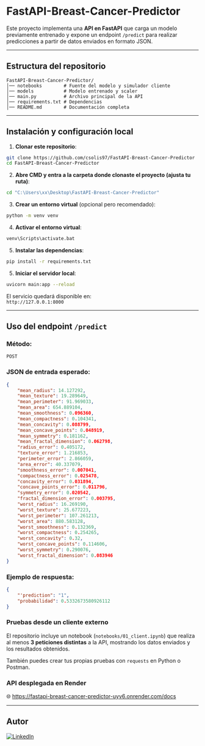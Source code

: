 # FastAPI-Breast-Cancer-Predictor

Este proyecto implementa una **API en FastAPI** que carga un modelo previamente entrenado y expone un endpoint `/predict` para realizar predicciones a partir de datos enviados en formato JSON.

---
## Estructura del repositorio

```
FastAPI-Breast-Cancer-Predictor/
│── notebooks        # Fuente del modelo y simulador cliente
│── models           # Modelo entrenado y scaler
│── main.py          # Archivo principal de la API
│── requirements.txt # Dependencias
│── README.md        # Documentación completa
```
---
## Instalación y configuración local

1. **Clonar este repositorio**:

```bash
git clone https://github.com/csolis97/FastAPI-Breast-Cancer-Predictor
cd FastAPI-Breast-Cancer-Predictor
```
2. **Abre CMD y entra a la carpeta donde clonaste el  proyecto (ajusta tu ruta)**:

```bash
cd "C:\Users\xx\Desktop\FastAPI-Breast-Cancer-Predictor"
```
3. **Crear un entorno virtual** (opcional pero recomendado):

```bash
python -m venv venv
```
4. **Activar el entorno virtual**:

```bash
venv\Scripts\activate.bat
```
5. **Instalar las dependencias**:

```bash
pip install -r requirements.txt
```
5. **Iniciar el servidor local**:

```bash
uvicorn main:app --reload
```
El servicio quedará disponible en:\
`http://127.0.0.1:8000`

---

## Uso del endpoint `/predict`

### **Método:**

`POST`

### **JSON de entrada esperado**:

```json
{
    "mean_radius": 14.127292,
    "mean_texture": 19.289649,
    "mean_perimeter": 91.969033,
    "mean_area": 654.889104,
    "mean_smoothness": 0.096360,
    "mean_compactness": 0.104341,
    "mean_concavity": 0.088799,
    "mean_concave_points": 0.048919,
    "mean_symmetry": 0.181162,
    "mean_fractal_dimension": 0.062798,
    "radius_error": 0.405172,
    "texture_error": 1.216853,
    "perimeter_error": 2.866059,
    "area_error": 40.337079,
    "smoothness_error": 0.007041,
    "compactness_error": 0.025478,
    "concavity_error": 0.031894,
    "concave_points_error": 0.011796,
    "symmetry_error": 0.020542,
    "fractal_dimension_error": 0.003795,
    "worst_radius": 16.269190,
    "worst_texture": 25.677223,
    "worst_perimeter": 107.261213,
    "worst_area": 880.583128,
    "worst_smoothness": 0.132369,
    "worst_compactness": 0.254265,
    "worst_concavity": 0.32,
    "worst_concave_points": 0.114606,
    "worst_symmetry": 0.290076,
    "worst_fractal_dimension": 0.083946
}
```

### **Ejemplo de respuesta**:

```json
{
    "'prediction": "1",
    "probabilidad": 0.5332673580926112
}
```
###  Pruebas desde un cliente externo

El repositorio incluye un notebook (`notebooks/01_client.ipynb`) que
realiza al menos **3 peticiones distintas** a la API, mostrando los
datos enviados y los resultados obtenidos.

También puedes crear tus propias pruebas con `requests` en Python o
Postman.

### API desplegada en Render
🌐 <https://fastapi-breast-cancer-predictor-uyv6.onrender.com/docs>

---
## Autor
[![LinkedIn](https://img.shields.io/badge/LinkedIn-Cristhian%20Solís-blue?logo=linkedin&style=for-the-badge)](https://www.linkedin.com/in/csolism97/)
